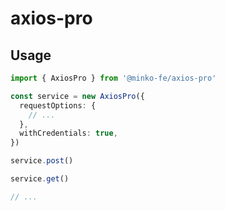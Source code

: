 # axios-pro

## Usage

```ts
import { AxiosPro } from '@minko-fe/axios-pro'

const service = new AxiosPro({
  requestOptions: {
    // ...
  },
  withCredentials: true,
})

service.post()

service.get()

// ...
```
